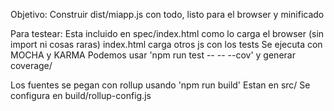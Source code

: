 Objetivo: Construir dist/miapp.js con todo, listo para el browser y minificado

Para testear: Esta incluido en spec/index.html como lo carga el browser (sin import ni cosas raras)
	index.html carga otros js con los tests
	Se ejecuta con MOCHA y KARMA
	Podemos usar 'npm run test -- -- --cov' y generar coverage/

Los fuentes se pegan con rollup usando 'npm run build'
	Estan en src/
	Se configura en build/rollup-config.js
